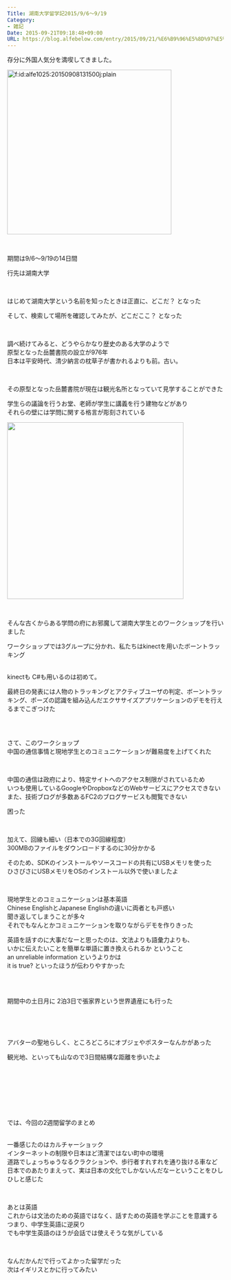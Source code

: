 ```yaml
---
Title: 湖南大学留学記2015/9/6～9/19
Category:
- 雑記
Date: 2015-09-21T09:18:48+09:00
URL: https://blog.alfebelow.com/entry/2015/09/21/%E6%B9%96%E5%8D%97%E5%A4%A7%E5%AD%A6%E7%95%99%E5%AD%A6%E8%A8%982015/9/6%EF%BD%9E9/19
---
```


<p>存分に外国人気分を満喫してきました。</p>
<p><img class="hatena-fotolife" title="f:id:alfe1025:20150908131500j:plain" src="http://cdn-ak.f.st-hatena.com/images/fotolife/a/alfe1025/20150908/20150908131500.jpg" alt="f:id:alfe1025:20150908131500j:plain" width="382" /></p>
<p> </p>
<p>期間は9/6～9/19の14日間</p>
<p>行先は湖南大学</p>
<p><!-- more --></p>
<p> </p>
<p>はじめて湖南大学という名前を知ったときは正直に、どこだ？ となった</p>
<p>そして、検索して場所を確認してみたが、どこだここ？ となった</p>
<p> </p>
<p>調べ続けてみると、どうやらかなり歴史のある大学のようで<br />原型となった岳麓書院の設立が976年<br />日本は平安時代、清少納言の枕草子が書かれるよりも前。古い。</p>
<p> </p>
<p>その原型となった岳麓書院が現在は観光名所となっていて見学することができた</p>
<p>学生らの議論を行うお堂、老師が学生に講義を行う建物などがあり<br />それらの壁には学問に関する格言が彫刻されている</p>
<p><img class="magnifiable" src="https://cdn-ak2.f.st-hatena.com/images/fotolife/a/alfe1025/20010312/20010312002820.jpg" alt="" width="410" /></p>
<p> </p>
<p>そんな古くからある学問の府にお邪魔して湖南大学生とのワークショップを行いました</p>
<p>ワークショップでは3グループに分かれ、私たちはkinectを用いたボーントラッキング</p>
<p><br />kinectも C#も用いるのは初めて。</p>
<p>最終日の発表には人物のトラッキングとアクティブユーザの判定、ボーントラッキング、ポーズの認識を組み込んだエクササイズアプリケーションのデモを行えるまでこぎつけた</p>
<p><img class="magnifiable" src="https://cdn-ak2.f.st-hatena.com/images/fotolife/a/alfe1025/20010312/20010312002830.jpg" alt="" /></p>
<p> </p>
<p>さて、このワークショップ<br />中国の通信事情と現地学生とのコミュニケーションが難易度を上げてくれた</p>
<p> </p>
<p>中国の通信は政府により、特定サイトへのアクセス制限がされているため<br />いつも使用しているGoogleやDropboxなどのWebサービスにアクセスできない<br />また、技術ブログが多数あるFC2のブログサービスも閲覧できない</p>
<p>困った</p>
<p> </p>
<p>加えて、回線も細い（日本での3G回線程度）<br />300MBのファイルをダウンロードするのに30分かかる</p>
<p>そのため、SDKのインストールやソースコードの共有にUSBメモリを使った<br />ひさびさにUSBメモリをOSのインストール以外で使いましたよ</p>
<p> </p>
<p>現地学生とのコミュニケーションは基本英語<br />Chinese EnglishとJapanese Englishの違いに両者とも戸惑い<br />聞き返してしまうことが多々<br />それでもなんとかコミュニケーションを取りながらデモを作りきった</p>
<p>英語を話すのに大事だなーと思ったのは、文法よりも語彙力よりも、<br />いかに伝えたいことを簡単な単語に置き換えられるか ということ<br />an unreliable information というよりかは<br />it is true? といったほうが伝わりやすかった</p>
<p> </p>
<p><br />期間中の土日月に 2泊3日で張家界という世界遺産にも行った</p>
<p><img class="magnifiable" src="https://cdn-ak2.f.st-hatena.com/images/fotolife/a/alfe1025/20010312/20010312002840.jpg" alt="" /></p>
<p> </p>
<p><br />アバターの聖地らしく、ところどころにオブジェやポスターなんかがあった</p>
<p>観光地、といっても山なので3日間結構な距離を歩いたよ</p>
<p><img class="magnifiable" src="https://cdn-ak2.f.st-hatena.com/images/fotolife/a/alfe1025/20010312/20010312002850.jpg" alt="" /></p>
<p><img class="magnifiable" src="https://cdn-ak2.f.st-hatena.com/images/fotolife/a/alfe1025/20010312/20010312002900.jpg" alt="" /></p>
<p><img class="magnifiable" src="https://cdn-ak2.f.st-hatena.com/images/fotolife/a/alfe1025/20010312/20010312002910.jpg" alt="" /></p>
<p><img class="magnifiable" src="https://cdn-ak2.f.st-hatena.com/images/fotolife/a/alfe1025/20010312/20010312002920.jpg" alt="" /></p>
<p> </p>
<p> </p>
<p>では、今回の2週間留学のまとめ</p>
<p><br />一番感じたのはカルチャーショック<br />インターネットの制限や日本ほど清潔ではない町中の環境<br />道路でしょっちゅうなるクラクションや、歩行者すれすれを通り抜ける車など<br />日本でのあたりまえって、実は日本の文化でしかないんだなーということをひしひしと感じた</p>
<p> </p>
<p>あとは英語<br />これからは文法のための英語ではなく、話すための英語を学ぶことを意識する<br />つまり、中学生英語に逆戻り<br />でも中学生英語のほうが会話では使えそうな気がしている</p>
<p> </p>
<p>なんだかんだで行ってよかった留学だった<br />次はイギリスとかに行ってみたい</p>
